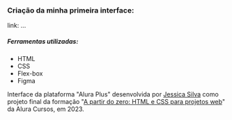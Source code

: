 ### Criação da minha primeira interface:

link: ...

##### Ferramentas utilizadas:
* HTML
* CSS
* Flex-box
* Figma

Interface da plataforma "Alura Plus" desenvolvida por [Jessica Silva](https://www.linkedin.com/in/ssilvajessica/) como projeto final da formação "[A partir do zero: HTML e CSS para projetos web](https://cursos.alura.com.br/formacao-html-css)" da Alura Cursos, em 2023.
